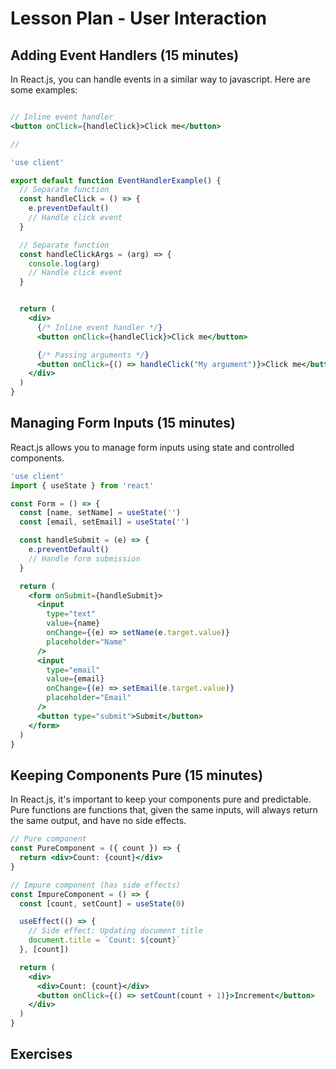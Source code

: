 # Lesson Plan - User Interaction

## Adding Event Handlers (15 minutes)

In React.js, you can handle events in a similar way to javascript. Here are some examples:

```jsx

// Inline event handler
<button onClick={handleClick}>Click me</button>

// 

```

```jsx
'use client'

export default function EventHandlerExample() {
  // Separate function
  const handleClick = () => {
    e.preventDefault()
    // Handle click event
  }

  // Separate function
  const handleClickArgs = (arg) => {
    console.log(arg)
    // Handle click event
  }


  return (
    <div>
      {/* Inline event handler */}
      <button onClick={handleClick}>Click me</button>

      {/* Passing arguments */}
      <button onClick={() => handleClick("My argument")}>Click me</button>
    </div>
  )
}
```

## Managing Form Inputs (15 minutes)

React.js allows you to manage form inputs using state and controlled components.

```jsx
'use client'
import { useState } from 'react'

const Form = () => {
  const [name, setName] = useState('')
  const [email, setEmail] = useState('')

  const handleSubmit = (e) => {
    e.preventDefault()
    // Handle form submission
  }

  return (
    <form onSubmit={handleSubmit}>
      <input
        type="text"
        value={name}
        onChange={(e) => setName(e.target.value)}
        placeholder="Name"
      />
      <input
        type="email"
        value={email}
        onChange={(e) => setEmail(e.target.value)}
        placeholder="Email"
      />
      <button type="submit">Submit</button>
    </form>
  )
}
```

## Keeping Components Pure (15 minutes)

In React.js, it's important to keep your components pure and predictable. Pure functions are functions that, given the same inputs, will always return the same output, and have no side effects.

```jsx
// Pure component
const PureComponent = ({ count }) => {
  return <div>Count: {count}</div>
}

// Impure component (has side effects)
const ImpureComponent = () => {
  const [count, setCount] = useState(0)

  useEffect(() => {
    // Side effect: Updating document title
    document.title = `Count: ${count}`
  }, [count])

  return (
    <div>
      <div>Count: {count}</div>
      <button onClick={() => setCount(count + 1)}>Increment</button>
    </div>
  )
}
```

## Exercises
